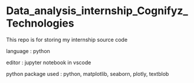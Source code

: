 # Data_analysis_internship_Cognifyz_Technologies
This repo is for storing my internship source code 

language : python

editor : jupyter notebook in vscode

python package used : python, matplotlib, seaborn, plotly, textblob
